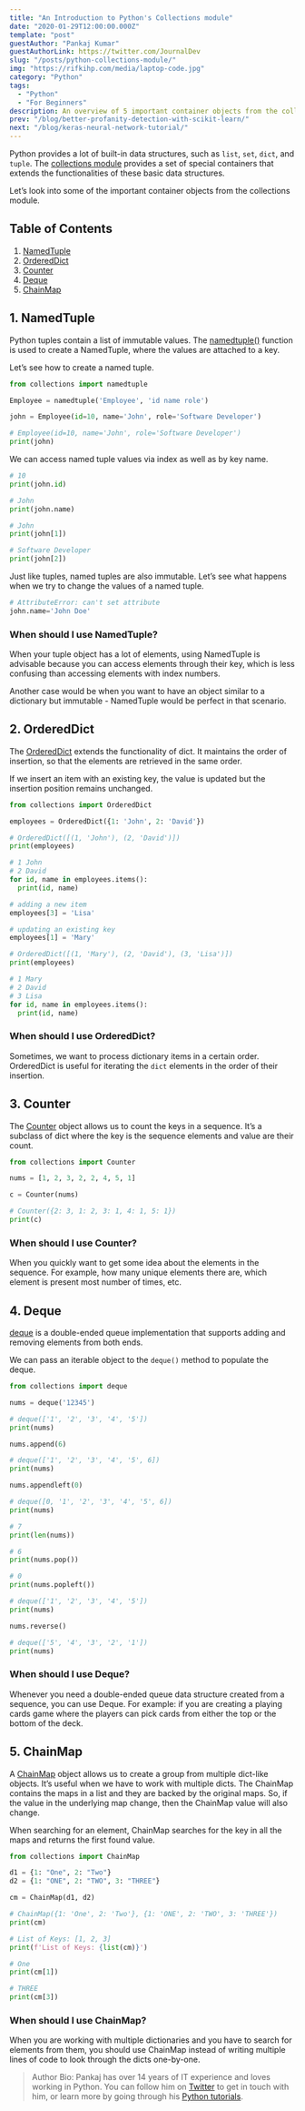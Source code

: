 ```yaml
---
title: "An Introduction to Python's Collections module"
date: "2020-01-29T12:00:00.000Z"
template: "post"
guestAuthor: "Pankaj Kumar"
guestAuthorLink: https://twitter.com/JournalDev
slug: "/posts/python-collections-module/"
img: "https://rifkihp.com/media/laptop-code.jpg"
category: "Python"
tags:
  - "Python"
  - "For Beginners"
description: An overview of 5 important container objects from the collections module.
prev: "/blog/better-profanity-detection-with-scikit-learn/"
next: "/blog/keras-neural-network-tutorial/"
---
```


Python provides a lot of built-in data structures, such as `list`, `set`, `dict`, and `tuple`. The [collections module](https://docs.python.org/3.8/library/collections.html) provides a set of special containers that extends the functionalities of these basic data structures.

Let’s look into some of the important container objects from the collections module.

## Table of Contents

1. [NamedTuple](#1-namedtuple)
2. [OrderedDict](#2-ordereddict)
3. [Counter](#3-counter)
4. [Deque](#4-deque)
5. [ChainMap](#5-chainmap)

## 1. NamedTuple

Python tuples contain a list of immutable values. The [namedtuple()](https://docs.python.org/3.8/library/collections.html#collections.namedtuple) function is used to create a NamedTuple, where the values are attached to a key.

Let’s see how to create a named tuple.

```python
from collections import namedtuple

Employee = namedtuple('Employee', 'id name role')

john = Employee(id=10, name='John', role='Software Developer')

# Employee(id=10, name='John', role='Software Developer')
print(john)
```

We can access named tuple values via index as well as by key name.

```python
# 10
print(john.id)

# John
print(john.name)

# John
print(john[1])

# Software Developer
print(john[2])
```

Just like tuples, named tuples are also immutable. Let’s see what happens when we try to change the values of a named tuple.

```python
# AttributeError: can't set attribute
john.name='John Doe'
```

### When should I use NamedTuple?

When your tuple object has a lot of elements, using NamedTuple is advisable because you can access elements through their key, which is less confusing than accessing elements with index numbers.

Another case would be when you want to have an object similar to a dictionary but immutable - NamedTuple would be perfect in that scenario.

## 2. OrderedDict

The [OrderedDict](https://docs.python.org/3.8/library/collections.html#collections.OrderedDict) extends the functionality of dict. It maintains the order of insertion, so that the elements are retrieved in the same order.

If we insert an item with an existing key, the value is updated but the insertion position remains unchanged.

```python
from collections import OrderedDict

employees = OrderedDict({1: 'John', 2: 'David'})

# OrderedDict([(1, 'John'), (2, 'David')])
print(employees)

# 1 John
# 2 David
for id, name in employees.items():
  print(id, name)

# adding a new item
employees[3] = 'Lisa'

# updating an existing key
employees[1] = 'Mary'

# OrderedDict([(1, 'Mary'), (2, 'David'), (3, 'Lisa')])
print(employees)

# 1 Mary
# 2 David
# 3 Lisa
for id, name in employees.items():
  print(id, name)
```

### When should I use OrderedDict?

Sometimes, we want to process dictionary items in a certain order. OrderedDict is useful for iterating the `dict` elements in the order of their insertion.

## 3. Counter

The [Counter](https://docs.python.org/3.8/library/collections.html#collections.Counter) object allows us to count the keys in a sequence. It’s a subclass of dict where the key is the sequence elements and value are their count.

```python
from collections import Counter

nums = [1, 2, 3, 2, 2, 4, 5, 1]

c = Counter(nums)

# Counter({2: 3, 1: 2, 3: 1, 4: 1, 5: 1})
print(c)
```

### When should I use Counter?

When you quickly want to get some idea about the elements in the sequence. For example, how many unique elements there are, which element is present most number of times, etc.

## 4. Deque

[deque](https://docs.python.org/3.8/library/collections.html#collections.deque) is a double-ended queue implementation that supports adding and removing elements from both ends.

We can pass an iterable object to the `deque()` method to populate the deque.

```python
from collections import deque

nums = deque('12345')

# deque(['1', '2', '3', '4', '5'])
print(nums)

nums.append(6)

# deque(['1', '2', '3', '4', '5', 6])
print(nums)

nums.appendleft(0)

# deque([0, '1', '2', '3', '4', '5', 6])
print(nums)

# 7
print(len(nums))

# 6
print(nums.pop())

# 0
print(nums.popleft())

# deque(['1', '2', '3', '4', '5'])
print(nums)

nums.reverse()

# deque(['5', '4', '3', '2', '1'])
print(nums)
```

### When should I use Deque?

Whenever you need a double-ended queue data structure created from a sequence, you can use Deque. For example: if you are creating a playing cards game where the players can pick cards from either the top or the bottom of the deck.

## 5. ChainMap

A [ChainMap](https://docs.python.org/3.8/library/collections.html#collections.ChainMap) object allows us to create a group from multiple dict-like objects. It’s useful when we have to work with multiple dicts. The ChainMap contains the maps in a list and they are backed by the original maps. So, if the value in the underlying map change, then the ChainMap value will also change.

When searching for an element, ChainMap searches for the key in all the maps and returns the first found value.

```python
from collections import ChainMap

d1 = {1: "One", 2: "Two"}
d2 = {1: "ONE", 2: "TWO", 3: "THREE"}

cm = ChainMap(d1, d2)

# ChainMap({1: 'One', 2: 'Two'}, {1: 'ONE', 2: 'TWO', 3: 'THREE'})
print(cm)

# List of Keys: [1, 2, 3]
print(f'List of Keys: {list(cm)}')

# One
print(cm[1])

# THREE
print(cm[3])
```

### When should I use ChainMap?

When you are working with multiple dictionaries and you have to search for elements from them, you should use ChainMap instead of writing multiple lines of code to look through the dicts one-by-one.

> Author Bio: Pankaj has over 14 years of IT experience and loves working in Python. You can follow him on [Twitter](https://twitter.com/JournalDev) to get in touch with him, or learn more by going through his [Python tutorials](https://www.journaldev.com/python-tutorial).
